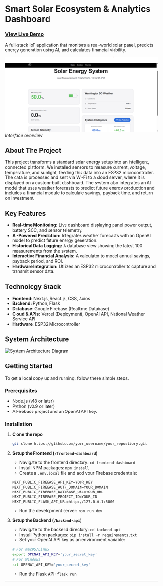 # Smart Solar Ecosystem & Analytics Dashboard

### [View Live Demo](https://smart-solar-ecosystem.vercel.app/)

A full-stack IoT application that monitors a real-world solar panel, predicts energy generation using AI, and calculates financial viability.

![Dashboard View](https://github.com/sk1ban312/smart-solar-ecosystem/raw/main/documentation/project-assets/Home%20page.png)
*Interface overview*

## About The Project

This project transforms a standard solar energy setup into an intelligent, connected platform. We installed sensors to measure current, voltage, temperature, and sunlight, feeding this data into an ESP32 microcontroller. The data is processed and sent via Wi-Fi to a cloud server, where it is displayed on a custom-built dashboard. The system also integrates an AI model that uses weather forecasts to predict future energy production and includes a financial module to calculate savings, payback time, and return on investment.

## Key Features

*   **Real-time Monitoring:** Live dashboard displaying panel power output, battery SOC, and sensor telemetry.
*   **AI-Powered Prediction:** Integrates weather forecasts with an OpenAI model to predict future energy generation.
*   **Historical Data Logging:** A database view showing the latest 100 measurements from the system.
*   **Interactive Financial Analysis:** A calculator to model annual savings, payback period, and ROI.
*   **Hardware Integration:** Utilizes an ESP32 microcontroller to capture and transmit sensor data.

## Technology Stack

*   **Frontend:** Next.js, React.js, CSS, Axios
*   **Backend:** Python, Flask
*   **Database:** Google Firebase (Realtime Database)
*   **Cloud & APIs:** Vercel (Deployment), OpenAI API, National Weather Service API
*   **Hardware:** ESP32 Microcontroller

## System Architecture

![System Architecture Diagram](URL_TO_YOUR_ARCHITECTURE_DIAGRAM.png)

## Getting Started

To get a local copy up and running, follow these simple steps.

### Prerequisites

*   Node.js (v18 or later)
*   Python (v3.9 or later)
*   A Firebase project and an OpenAI API key.

### Installation

1.  **Clone the repo**
    ```sh
    git clone https://github.com/your_username/your_repository.git
    ```
2.  **Setup the Frontend (`/frontend-dashboard`)**
    *   Navigate to the frontend directory: `cd frontend-dashboard`
    *   Install NPM packages: `npm install`
    *   Create a `.env.local` file and add your Firebase credentials:
      ```
      NEXT_PUBLIC_FIREBASE_API_KEY=YOUR_KEY
      NEXT_PUBLIC_FIREBASE_AUTH_DOMAIN=YOUR_DOMAIN
      NEXT_PUBLIC_FIREBASE_DATABASE_URL=YOUR_URL
      NEXT_PUBLIC_FIREBASE_PROJECT_ID=YOUR_ID
      NEXT_PUBLIC_FLASK_API_URL=http://127.0.0.1:5000
      ```
    *   Run the development server: `npm run dev`

3.  **Setup the Backend (`/backend-api`)**
    *   Navigate to the backend directory: `cd backend-api`
    *   Install Python packages: `pip install -r requirements.txt`
    *   Set your OpenAI API key as an environment variable:
      ```sh
      # For macOS/Linux
      export OPENAI_API_KEY='your_secret_key'
      # For Windows
      set OPENAI_API_KEY='your_secret_key'
      ```
    *   Run the Flask API: `flask run`

---
